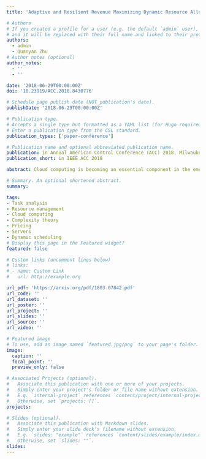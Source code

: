 ```yaml
---
title: 'Adaptive and Resilient Revenue Maximizing Dynamic Resource Allocation and Pricing for Cloud-Enabled IoT Systems'

# Authors
# If you created a profile for a user (e.g. the default `admin` user), write the username (folder name) here
# and it will be replaced with their full name and linked to their profile.
authors:
  - admin
  - Quanyan Zhu
# Author notes (optional)
author_notes:
  - ''
  - ''

date: '2018-06-29T00:00:00Z'
doi: '10.23919/ACC.2018.8430776'

# Schedule page publish date (NOT publication's date).
publishDate: '2018-06-29T00:00:00Z'

# Publication type.
# Accepts a single type but formatted as a YAML list (for Hugo requirements).
# Enter a publication type from the CSL standard.
publication_types: ['paper-conference']

# Publication name and optional abbreviated publication name.
publication: in Annual American Control Conference (ACC) 2018, Milwaukee, WI, USA
publication_short: in IEEE ACC 2018

abstract: Cloud computing is becoming an essential component in the emerging Internet of Things (IoT) paradigm. The available resources at the cloud such as computing nodes, storage, databases, etc. are often packaged in the form of virtual machines (VMs) to be used by remotely located IoT client applications for computational tasks. However, the cloud has a limited number of VMs available and hence, for massive IoT systems, the available resources must be efficiently utilized to increase productivity and subsequently maximize revenue of the cloud service provider (CSP). IoT client applications generate requests with computational tasks at random times with random complexity to be processed by the cloud. The CSP has to decide whether to allocate a VM to a task at hand or to wait for a higher complexity task in the future. We propose a threshold-based mechanism to optimally decide the allocation and pricing of VMs to sequentially arriving requests in order to maximize the revenue of the CSP over a finite time horizon. Moreover, we develop an adaptive and resilient framework that can counter the effect of realtime changes in the number of available VMs at the cloud server, the frequency and nature of arriving tasks on the revenue of the CSP.

# Summary. An optional shortened abstract.
summary:

tags:
- Task analysis
- Resource management
- Cloud computing
- Complexity theory
- Pricing
- Servers
- Dynamic scheduling
# Display this page in the Featured widget?
featured: false

# Custom links (uncomment lines below)
# links:
# - name: Custom Link
#   url: http://example.org

url_pdf: 'https://arxiv.org/pdf/1803.07842.pdf'
url_code: ''
url_dataset: ''
url_poster: ''
url_project: ''
url_slides: ''
url_source: ''
url_video: ''

# Featured image
# To use, add an image named `featured.jpg/png` to your page's folder.
image:
  caption: ''
  focal_point: ''
  preview_only: false

# Associated Projects (optional).
#   Associate this publication with one or more of your projects.
#   Simply enter your project's folder or file name without extension.
#   E.g. `internal-project` references `content/project/internal-project/index.md`.
#   Otherwise, set `projects: []`.
projects:

# Slides (optional).
#   Associate this publication with Markdown slides.
#   Simply enter your slide deck's filename without extension.
#   E.g. `slides: "example"` references `content/slides/example/index.md`.
#   Otherwise, set `slides: ""`.
slides:
---
```

